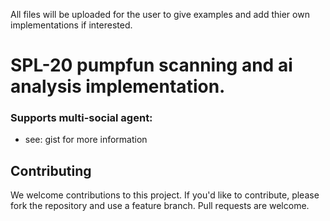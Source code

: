 All files will be uploaded for the user to give examples and add thier own implementations if interested.

# SPL-20 pumpfun scanning and ai analysis implementation.

### Supports multi-social agent:

- see: gist for more information

## Contributing

We welcome contributions to this project. If you'd like to contribute, please fork the repository and use a feature branch. Pull requests are welcome.
